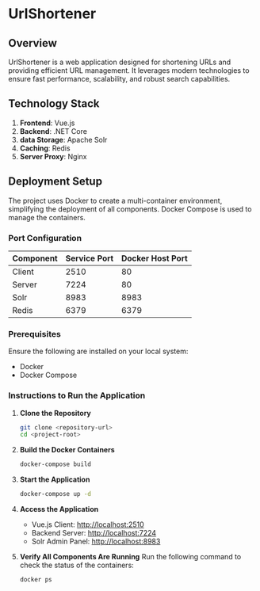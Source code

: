 # UrlShortener

## Overview
UrlShortener is a web application designed for shortening URLs and providing efficient URL management. It leverages modern technologies to ensure fast performance, scalability, and robust search capabilities.

## Technology Stack

1. **Frontend**: Vue.js
2. **Backend**: .NET Core
3. **data Storage**: Apache Solr
4. **Caching**: Redis
5. **Server Proxy**: Nginx

## Deployment Setup
The project uses Docker to create a multi-container environment, simplifying the deployment of all components. Docker Compose is used to manage the containers.

### Port Configuration
| Component   | Service Port | Docker Host Port |
|-------------|--------------|------------------|
| Client      | 2510         | 80               |
| Server      | 7224         | 80               |
| Solr        | 8983         | 8983             |
| Redis       | 6379         | 6379             |

### Prerequisites
Ensure the following are installed on your local system:
- Docker
- Docker Compose

### Instructions to Run the Application

1. **Clone the Repository**
   ```bash
   git clone <repository-url>
   cd <project-root>
   ```

2. **Build the Docker Containers**
   ```bash
   docker-compose build
   ```

3. **Start the Application**
   ```bash
   docker-compose up -d
   ```

4. **Access the Application**
   - Vue.js Client: [http://localhost:2510](http://localhost:2510)
   - Backend Server: [http://localhost:7224](http://localhost:7224)
   - Solr Admin Panel: [http://localhost:8983](http://localhost:8983)


5. **Verify All Components Are Running**
   Run the following command to check the status of the containers:
   ```bash
   docker ps
   ```




 
 
